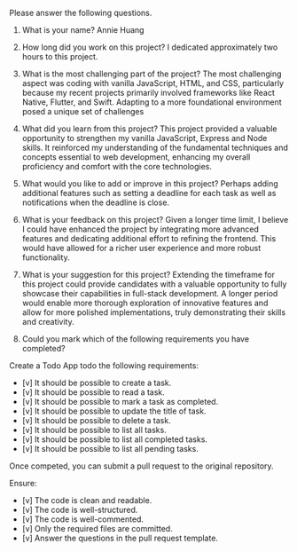 Please answer the following questions.

1. What is your name?
   Annie Huang

2. How long did you work on this project?
   I dedicated approximately two hours to this project.

3. What is the most challenging part of the project?
   The most challenging aspect was coding with vanilla JavaScript, HTML, and CSS, particularly because my recent projects primarily involved frameworks like React Native, Flutter, and Swift. Adapting to a more foundational environment posed a unique set of challenges

4. What did you learn from this project?
   This project provided a valuable opportunity to strengthen my vanilla JavaScript, Express and Node skills. It reinforced my understanding of the fundamental techniques and concepts essential to web development, enhancing my overall proficiency and comfort with the core technologies.

5. What would you like to add or improve in this project?
   Perhaps adding additional features such as setting a deadline for each task as well as notifications when the deadline is close.

6. What is your feedback on this project?
   Given a longer time limit, I believe I could have enhanced the project by integrating more advanced features and dedicating additional effort to refining the frontend. This would have allowed for a richer user experience and more robust functionality.

7. What is your suggestion for this project?
   Extending the timeframe for this project could provide candidates with a valuable opportunity to fully showcase their capabilities in full-stack development. A longer period would enable more thorough exploration of innovative features and allow for more polished implementations, truly demonstrating their skills and creativity.

8. Could you mark which of the following requirements you have completed?

Create a Todo App todo the following requirements:

- [v] It should be possible to create a task.
- [v] It should be possible to read a task.
- [v] It should be possible to mark a task as completed.
- [v] It should be possible to update the title of task.
- [v] It should be possible to delete a task.
- [v] It should be possible to list all tasks.
- [v] It should be possible to list all completed tasks.
- [v] It should be possible to list all pending tasks.

Once competed, you can submit a pull request to the original repository.

Ensure:

- [v] The code is clean and readable.
- [v] The code is well-structured.
- [v] The code is well-commented.
- [v] Only the required files are committed.
- [v] Answer the questions in the pull request template.

